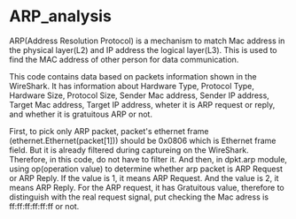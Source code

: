 # ARP_analysis

ARP(Address Resolution Protocol) is a mechanism to match Mac address in the physical layer(L2) and IP address the logical layer(L3). This is used to find the MAC address of other person for data communication.

This code contains data based on packets information shown in the WireShark. It has information about Hardware Type, Protocol Type, Hardware Size, Protocol Size, Sender Mac address, Sender IP address, Target Mac address, Target IP address, wheter it is ARP request or reply, and whether it is gratuitous ARP or not. 

First, to pick only ARP packet, packet's ethernet frame (ethernet.Ethernet(packet[1])) should be 0x0806 which is Ethernet frame field. But it is already filtered during captureing on the WireShark. Therefore, in this code, do not have to filter it. 
And then, in dpkt.arp module, using op(operation value) to determine whether arp packet is ARP Request or ARP Reply. If the value is 1, it means ARP Request. And the value is 2, it means ARP Reply. For the ARP request, it has Gratuitous value, therefore to distinguish with the real request signal, put checking the Mac adress is ff:ff:ff:ff:ff:ff or not.


